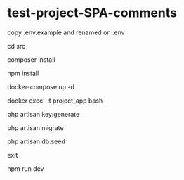 # test-project-SPA-comments

copy .env.example and renamed on .env

cd src 

composer install

npm install 

docker-compose up -d 

docker exec -it project_app bash

php artisan key:generate 

php artisan migrate

php artisan db:seed

exit

npm run dev
